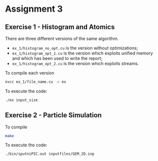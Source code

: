 # Assignment 3

## Exercise 1 - Histogram and Atomics

There are three different versions of the same algorithm. 

- `ex_1/histogram_no_opt.cu` is the version without optimizations;
- `ex_1/histogram_opt_1.cu` is the version which exploits unified memory and which has been used to write the report;
- `ex_1/histogram_opt_2.cu` is the version which exploits streams.

To compile each version

```bash
nvcc ex_1/file_name.cu -o ex
```

To execute the code:

```bash
./ex input_size
```

## Exercise 2 - Particle Simulation

To compile 

```bash
make
```

To execute the code:

```bash
./bin/sputniPIC.out inputfiles/GEM_2D.inp
```
